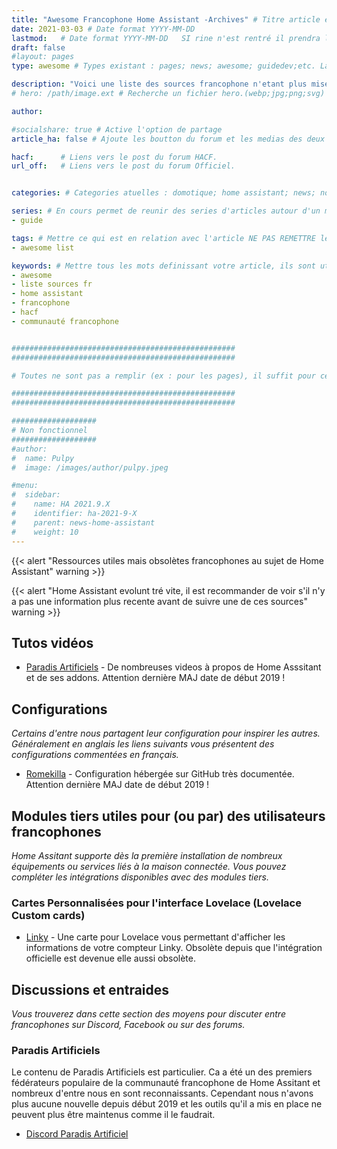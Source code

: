 ```yaml
---
title: "Awesome Francophone Home Assistant -Archives" # Titre article explicite
date: 2021-03-03 # Date format YYYY-MM-DD
lastmod:   # Date format YYYY-MM-DD   SI rine n'est rentré il prendra la modification GIT.
draft: false
#layout: pages 
type: awesome # Types existant : pages; news; awesome; guidedev;etc. Laisser vide pour les articles

description: "Voici une liste des sources francophone n'etant plus mise a jour." # Description du sujet.
# hero: /path/image.ext # Recherche un fichier hero.(webp;jpg;png;svg) a la racine du dossier OU si un hero est defini ici SINON il prend un hero par defaut.

author:

#socialshare: true # Active l'option de partage
article_ha: false # Ajoute les boutton du forum et les medias des deux communautés Home Assistant (Off et HACF)

hacf:      # Liens vers le post du forum HACF.
url_off:   # Liens vers le post du forum Officiel.


categories: # Categories atuelles : domotique; home assistant; news; nodered;....

series: # En cours permet de reunir des series d'articles autour d'un meme sujet (ex : bien debuter avec HA; ou les addons essentiels pour commencer).
- guide

tags: # Mettre ce qui est en relation avec l'article NE PAS REMETTRE les categories.
- awesome list

keywords: # Mettre tous les mots definissant votre article, ils sont utilisés pour le referencement. PAS de limitation.
- awesome
- liste sources fr
- home assistant
- francophone
- hacf
- communauté francophone


##################################################
##################################################

# Toutes ne sont pas a remplir (ex : pour les pages), il suffit pour cela de ne rien  mettre apres les : ou alors de commenter la ligne avec un # devant.

##################################################
##################################################

###################
# Non fonctionnel
###################
#author:
#  name: Pulpy
#  image: /images/author/pulpy.jpeg

#menu:
#  sidebar:
#    name: HA 2021.9.X
#    identifier: ha-2021-9-X
#    parent: news-home-assistant
#    weight: 10
---
```

{{< alert "Ressources utiles mais obsolètes francophones au sujet de Home Assistant" warning >}}

{{< alert "Home Assistant evolunt tré vite, il est recommander de voir s'il n'y a pas une information plus recente avant de suivre une de ces sources" warning >}}
## Tutos vidéos

- [Paradis Artificiels](https://www.youtube.com/channel/UCbCJtFizTFNf4waPWPFAqcA) - De nombreuses videos à propos de Home Asssitant et de ses addons. Attention dernière MAJ date de début 2019 !

## Configurations

_Certains d'entre nous partagent leur configuration pour inspirer les autres. Généralement en anglais les liens suivants vous présentent des configurations commentées en français._

- [Romekilla](https://github.com/romquenin/home-assistant-config-fr) - Configuration hébergée sur GitHub très documentée. Attention dernière MAJ date de début 2019 !

## Modules tiers utiles pour (ou par) des utilisateurs francophones

_Home Assitant supporte dès la première installation de nombreux équipements ou services liés à la maison connectée. Vous pouvez compléter les intégrations disponibles avec des modules tiers._

### Cartes Personnalisées pour l'interface Lovelace (Lovelace Custom cards)

- [Linky](https://github.com/royto/linky-card) - Une carte pour Lovelace vous permettant d'afficher les informations de votre compteur Linky. Obsolète depuis que l'intégration
officielle est devenue elle aussi obsolète.


## Discussions et entraides

_Vous trouverez dans cette section des moyens pour discuter entre francophones sur Discord, Facebook ou sur des forums._

### Paradis Artificiels

Le contenu de Paradis Artificiels est particulier. Ca a été un des premiers fédérateurs populaire de la communauté francophone de Home Assitant et nombreux d'entre nous en sont reconnaissants. Cependant nous n'avons plus aucune nouvelle depuis début 2019 et les outils qu'il a mis en place ne peuvent plus être maintenus comme il le faudrait.

- [Discord Paradis Artificiel](https://discord.gg/GPA6vd2)